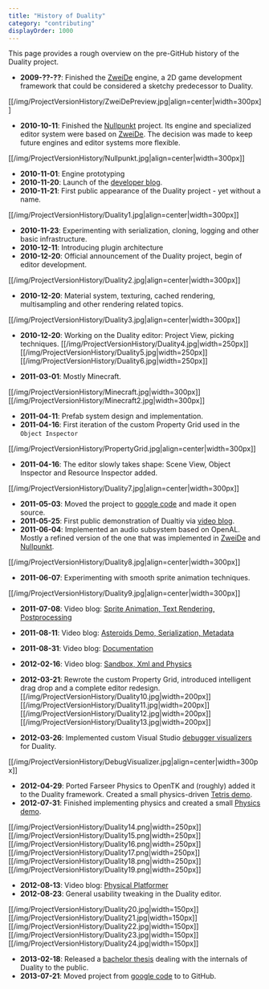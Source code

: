 ```yaml
---
title: "History of Duality"
category: "contributing"
displayOrder: 1000
---
```


This page provides a rough overview on the pre-GitHub history of the Duality project.

  * **2009-??-??**: Finished the [ZweiDe](http://zweide.adamslair.de) engine, a 2D game development framework that could be considered a sketchy predecessor to Duality.

  [[/img/ProjectVersionHistory/ZweiDePreview.jpg|align=center|width=300px]]

  * **2010-10-11**: Finished the [Nullpunkt](http://www.indiedb.com/games/nullpunkt-point-zero) project. Its engine and specialized editor system were based on [ZweiDe](http://zweide.adamslair.de). The decision was made to keep future engines and editor systems more flexible.
  
  [[/img/ProjectVersionHistory/Nullpunkt.jpg|align=center|width=300px]]

  * **2010-11-01**: Engine prototyping
  * **2010-11-20**: Launch of the [developer blog](http://blog.adamslair.de).
  * **2010-11-21**: First public appearance of the Duality project - yet without a name.
  
  [[/img/ProjectVersionHistory/Duality1.jpg|align=center|width=300px]]
 
  * **2010-11-23**: Experimenting with serialization, cloning, logging and other basic infrastructure.
  * **2010-12-11**: Introducing plugin architecture
  * **2010-12-20**: Official announcement of the Duality project, begin of editor development.
  
  [[/img/ProjectVersionHistory/Duality2.jpg|align=center|width=300px]]

  * **2010-12-20**: Material system, texturing, cached rendering, multisampling and other rendering related topics.
  
  [[/img/ProjectVersionHistory/Duality3.jpg|align=center|width=300px]]

  * **2010-12-20**: Working on the Duality editor: Project View, picking techniques. 
  [[/img/ProjectVersionHistory/Duality4.jpg|width=250px]][[/img/ProjectVersionHistory/Duality5.jpg|width=250px]][[/img/ProjectVersionHistory/Duality6.jpg|width=250px]]

  * **2011-03-01**: Mostly Minecraft.
  
  [[/img/ProjectVersionHistory/Minecraft.jpg|width=300px]][[/img/ProjectVersionHistory/Minecraft2.jpg|width=300px]]

  * **2011-04-11**: Prefab system design and implementation.
  * **2011-04-16**: First iteration of the custom Property Grid used in the `Object Inspector`
  
  [[/img/ProjectVersionHistory/PropertyGrid.jpg|align=center|width=300px]]

  * **2011-04-16**: The editor slowly takes shape: Scene View, Object Inspector and Resource Inspector added.
  
  [[/img/ProjectVersionHistory/Duality7.jpg|align=center|width=300px]]

  * **2011-05-03**: Moved the project to [google code](https://code.google.com/archive/p/duality/) and made it open source.
  * **2011-05-25**: First public demonstration of Dualtiy via [video blog](http://www.youtube.com/watch?v=g3FmwBSEy-U).
  * **2011-06-04**: Implemented an audio subsystem based on OpenAL. Mostly a refined version of the one that was implemented in [ZweiDe](http://zweide.adamslair.de) and [Nullpunkt]([http://www.indiedb.com/games/nullpunkt-point-zero).
  
  [[/img/ProjectVersionHistory/Duality8.jpg|align=center|width=300px]]

  * **2011-06-07**: Experimenting with smooth sprite animation techniques.
  
  [[/img/ProjectVersionHistory/Duality9.jpg|align=center|width=300px]]

  * **2011-07-08**: Video blog: [Sprite Animation, Text Rendering, Postprocessing](http://www.youtube.com/watch?v=UVLaQoIW7D8)
  * **2011-08-11**: Video blog: [Asteroids Demo, Serialization, Metadata](http://www.youtube.com/watch?v=evF-jln3jFY)
  * **2011-08-31**: Video blog: [Documentation](http://www.youtube.com/watch?v=5b7oQXf1iQ4)
  * **2012-02-16**: Video blog: [Sandbox, Xml and Physics](http://www.youtube.com/watch?v=QzdCjVX7lVY)
  * **2012-03-21**: Rewrote the custom Property Grid, introduced intelligent drag drop and a complete editor redesign.
  [[/img/ProjectVersionHistory/Duality10.jpg|width=200px]][[/img/ProjectVersionHistory/Duality11.jpg|width=200px]][[/img/ProjectVersionHistory/Duality12.jpg|width=200px]][[/img/ProjectVersionHistory/Duality13.jpg|width=200px]]

  * **2012-03-26**: Implemented custom Visual Studio [debugger visualizers](http://www.adamslair.de/blog/?p=616) for Duality.
  
  [[/img/ProjectVersionHistory/DebugVisualizer.jpg|align=center|width=300px]]

  * **2012-04-29**: Ported Farseer Physics to OpenTK and (roughly) added it to the Duality framework. Created a small physics-driven [Tetris demo](https://duality.googlecode.com/svn/trunk/Other/TechDemos/Packages/Tetris.zip).
  * **2012-07-31**: Finished implementing physics and created a small [Physics demo](https://duality.googlecode.com/svn/trunk/Other/TechDemos/Packages/Physics.zip).

  [[/img/ProjectVersionHistory/Duality14.png|width=250px]][[/img/ProjectVersionHistory/Duality15.png|width=250px]][[/img/ProjectVersionHistory/Duality16.png|width=250px]][[/img/ProjectVersionHistory/Duality17.png|width=250px]][[/img/ProjectVersionHistory/Duality18.png|width=250px]][[/img/ProjectVersionHistory/Duality19.png|width=250px]]

  * **2012-08-13**: Video blog: [Physical Platformer](http://www.youtube.com/watch?v=3rAB2GRJfcc)
  * **2012-08-23**: General usability tweaking in the Duality editor.

  [[/img/ProjectVersionHistory/Duality20.jpg|width=150px]][[/img/ProjectVersionHistory/Duality21.jpg|width=150px]][[/img/ProjectVersionHistory/Duality22.jpg|width=150px]][[/img/ProjectVersionHistory/Duality23.jpg|width=150px]][[/img/ProjectVersionHistory/Duality24.jpg|width=150px]]

  * **2013-02-18**: Released a [bachelor thesis](http://bachelorthesis.adamslair.net/) dealing with the internals of Duality to the public.
  * **2013-07-21**: Moved project from [google code](https://code.google.com/p/duality/) to to GitHub.